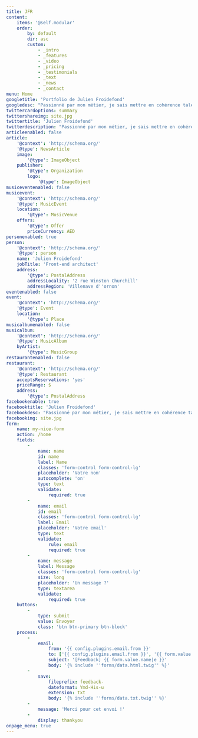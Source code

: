 ```yaml
---
title: JFR
content:
    items: '@self.modular'
    order:
        by: default
        dir: asc
        custom:
            - _intro
            - _features
            - _video
            - _pricing
            - _testimonials
            - _text
            - _news
            - _contact
menu: Home
googletitle: 'Portfolio de Julien Froidefond'
googledesc: "Passionné par mon métier, je sais mettre en cohérence talent, \r\noutil technologique, savoir faire et personnalité."
twittercardoptions: summary
twittershareimg: site.jpg
twittertitle: 'Julien Froidefond'
twitterdescription: "Passionné par mon métier, je sais mettre en cohérence talent, \r\noutil technologique, savoir faire et personnalité."
articleenabled: false
article:
    '@context': 'http://schema.org/'
    '@type': NewsArticle
    image:
        '@type': ImageObject
    publisher:
        '@type': Organization
        logo:
            '@type': ImageObject
musiceventenabled: false
musicevent:
    '@context': 'http://schema.org/'
    '@type': MusicEvent
    location:
        '@type': MusicVenue
    offers:
        '@type': Offer
        priceCurrency: AED
personenabled: true
person:
    '@context': 'http://schema.org/'
    '@type': person
    name: 'Julien Froidefond'
    jobTitle: 'Front-end architect'
    address:
        '@type': PostalAddress
        addressLocality: '2 rue Winston Churchill'
        addressRegion: 'Villenave d''ornon'
eventenabled: false
event:
    '@context': 'http://schema.org/'
    '@type': Event
    location:
        '@type': Place
musicalbumenabled: false
musicalbum:
    '@context': 'http://schema.org/'
    '@type': MusicAlbum
    byArtist:
        '@type': MusicGroup
restaurantenabled: false
restaurant:
    '@context': 'http://schema.org/'
    '@type': Restaurant
    acceptsReservations: 'yes'
    priceRange: $
    address:
        '@type': PostalAddress
facebookenable: true
facebooktitle: 'Julien Froidefond'
facebookdesc: "Passionné par mon métier, je sais mettre en cohérence talent, \r\noutil technologique, savoir faire et personnalité."
facebookimg: site.jpg
form:
    name: my-nice-form
    action: /home
    fields:
        -
            name: name
            id: name
            label: Name
            classes: 'form-control form-control-lg'
            placeholder: 'Votre nom'
            autocomplete: 'on'
            type: text
            validate:
                required: true
        -
            name: email
            id: email
            classes: 'form-control form-control-lg'
            label: Email
            placeholder: 'Votre email'
            type: text
            validate:
                rule: email
                required: true
        -
            name: message
            label: Message
            classes: 'form-control form-control-lg'
            size: long
            placeholder: 'Un message ?'
            type: textarea
            validate:
                required: true
    buttons:
        -
            type: submit
            value: Envoyer
            class: 'btn btn-primary btn-block'
    process:
        -
            email:
                from: '{{ config.plugins.email.from }}'
                to: ['{{ config.plugins.email.from }}', '{{ form.value.email }}']
                subject: '[Feedback] {{ form.value.name|e }}'
                body: '{% include ''forms/data.html.twig'' %}'
        -
            save:
                fileprefix: feedback-
                dateformat: Ymd-His-u
                extension: txt
                body: '{% include ''forms/data.txt.twig'' %}'
        -
            message: 'Merci pour cet envoi !'
        -
            display: thankyou
onpage_menu: true
---
```


